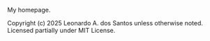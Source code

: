 My homepage.

Copyright (c) 2025 Leonardo A. dos Santos unless otherwise noted. Licensed partially under MIT License.